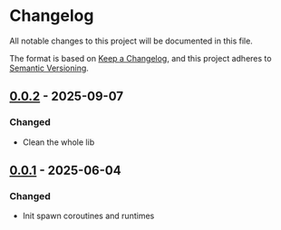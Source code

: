 # Changelog

All notable changes to this project will be documented in this file.

The format is based on [Keep a Changelog](https://keepachangelog.com/en/1.0.0/),
and this project adheres to [Semantic Versioning](https://semver.org/spec/v2.0.0.html).

## [0.0.2] - 2025-09-07

### Changed

- Clean the whole lib

## [0.0.1] - 2025-06-04

### Changed

- Init spawn coroutines and runtimes

[0.0.2]: https://github.com/pimalaya/io-process/compare/v0.0.1..v0.0.2
[0.0.1]: https://github.com/pimalaya/io-process/compare/root..v0.0.1

<!-- generated by git-cliff on 2025-09-07T09:23:56.360699721+02:00 -->
